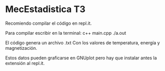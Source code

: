 # MecEstadistica T3

Recomiendo compilar el código en repl.it. 


Para compilar escribir en la terminal:
c++ main.cpp
./a.out


El código genera un archivo .txt Con los valores de temperatura, energía y magnetización.

Estos datos pueden graficarse en GNUplot pero hay que instalar antes la extensión al repl.it.
